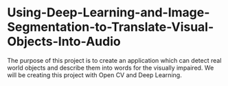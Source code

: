 # Using-Deep-Learning-and-Image-Segmentation-to-Translate-Visual-Objects-Into-Audio
The purpose of this project is to create an application which can detect real world objects and describe them into
words for the visually impaired. We will be creating this project with Open CV and Deep Learning.
